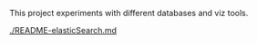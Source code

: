 This project experiments with different databases and viz tools.

[./README-elasticSearch.md](ElasticSearch)